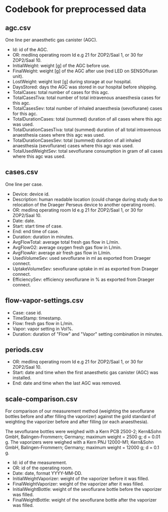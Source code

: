 # Codebook for preprocessed data

## agc.csv

One line per anaesthetic gas canister (AGC).

- Id: id of the AGC.
- OR: medlinq operating room Id e.g 21 for ZOP2/Saal 1, or 30 for ZOP2/Saal 10.
- InitialWeight: weight [g] of the AGC before use.
- FinalWeight: weight [g] of the AGC after use (red LED on SENSOfluran unit).
- LostWeight: weight lost [g] during storage at our hospital.
- DaysStored: days the AGC was stored in our hospital before shipping.
- TotalCases: total number of cases for this agc.
- TotalCasesTiva: total number of total intravenous anaesthesia cases for this agc.
- TotalCasesSev: total number of inhaled anaesthesia (sevoflurane) cases for this agc.
- TotalDurationCases: total (summed) duration of all cases where this agc was used.
- TotalDurationCasesTiva: total (summed) duration of all total intravenous anaesthesia cases where this agc was used.
- TotalDurationCasesSev: total (summed) duration of all inhaled anaesthesia (sevoflurane) cases where this agc was used.
- TotalUsedWeightSev: total sevoflurane consumption in gram of all cases where this agc was used.

## cases.csv

One line per case.

- Device: device id.
- Description: human readable location (could change during study due to relocation of the Draeger Perseus device to another operating room).
- OR: medlinq operating room Id e.g 21 for ZOP2/Saal 1, or 30 for ZOP2/Saal 10.
- Date: date.
- Start: start time of case.
- End: end time of case.
- Duration: duration in minutes.
- AvgFlowTotal: average total fresh gas flow in L/min.
- AvgFlowO2: average oxygen fresh gas flow in L/min.
- AvgFlowAir: average air fresh gas flow in L/min.
- UsedVolumeSev: used sevoflurane in ml as exported from Draeger connect.
- UptakeVolumeSev: sevoflurane uptake in ml as exported from Draeger connect.
- EfficiencySev: efficiency sevoflurane in % as exported from Draeger connect.

## flow-vapor-settings.csv

- Case: case id.
- TimeStamp: timestamp.
- Flow: fresh gas flow in L/min.
- Vapor: vapor setting in Vol%.
- Duration: duration of "Flow" and "Vapor" setting combination in minutes.

## periods.csv

- OR: medlinq operating room Id e.g 21 for ZOP2/Saal 1, or 30 for ZOP2/Saal 10.
- Start: date and time when the first anaesthetic gas canister (AGC) was installed.
- End: date and time when the last AGC was removed.

## scale-comparison.csv

For comparison of our measurement method (weighting the sevoflurane bottles
before and after filling the vaporizer) against the gold standard of weighting
the vaporizer before and after filling (or each anaesthesia).

The sevoflurane bottles were weighed with a Kern PCB 2500-2; Kern&Sohn GmbH, Balingen-Frommern; Germany; maximum weight = 2500 g; d = 0.01 g.
The vaporizers were weighed with a Kern PNJ 12000-M1; Kern&Sohn GmbH, Balingen-Frommern; Germany; maximum weight = 12000 g; d = 0.1 g.

- Id: id of the measurement.
- OR: id of the operating room.
- Date: date, format YYYY-MM-DD.
- InitialWeightVaporizer: weight of the vaporizer before it was filled.
- FinalWeightVaporizer: weight of the vaporizer after it was filled.
- InitialWeightBottle: weight of the sevoflurane bottle before the vaporizer was filled.
- FinalWeightBottle: weight of the sevoflurane bottle after the vaporizer was filled.
